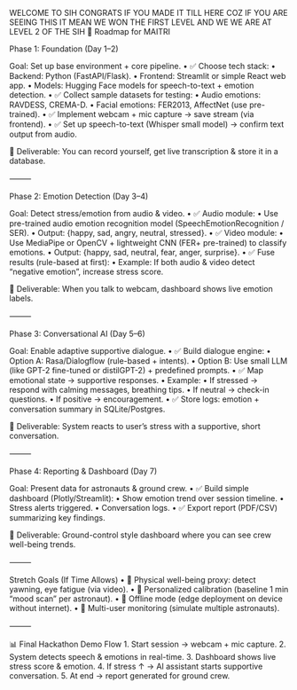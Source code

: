WELCOME TO SIH 
CONGRATS IF YOU MADE IT TILL HERE COZ IF YOU ARE SEEING THIS IT MEAN WE WON THE FIRST LEVEL AND WE WE ARE AT LEVEL 2 OF THE SIH 
🚀 Roadmap for MAITRI

Phase 1: Foundation (Day 1–2)

Goal: Set up base environment + core pipeline.
	•	✅ Choose tech stack:
	•	Backend: Python (FastAPI/Flask).
	•	Frontend: Streamlit or simple React web app.
	•	Models: Hugging Face models for speech-to-text + emotion detection.
	•	✅ Collect sample datasets for testing:
	•	Audio emotions: RAVDESS, CREMA-D.
	•	Facial emotions: FER2013, AffectNet (use pre-trained).
	•	✅ Implement webcam + mic capture → save stream (via frontend).
	•	✅ Set up speech-to-text (Whisper small model) → confirm text output from audio.

📌 Deliverable: You can record yourself, get live transcription & store it in a database.

⸻

Phase 2: Emotion Detection (Day 3–4)

Goal: Detect stress/emotion from audio & video.
	•	✅ Audio module:
	•	Use pre-trained audio emotion recognition model (SpeechEmotionRecognition / SER).
	•	Output: {happy, sad, angry, neutral, stressed}.
	•	✅ Video module:
	•	Use MediaPipe or OpenCV + lightweight CNN (FER+ pre-trained) to classify emotions.
	•	Output: {happy, sad, neutral, fear, anger, surprise}.
	•	✅ Fuse results (rule-based at first):
	•	Example: If both audio & video detect “negative emotion”, increase stress score.

📌 Deliverable: When you talk to webcam, dashboard shows live emotion labels.

⸻

Phase 3: Conversational AI (Day 5–6)

Goal: Enable adaptive supportive dialogue.
	•	✅ Build dialogue engine:
	•	Option A: Rasa/Dialogflow (rule-based + intents).
	•	Option B: Use small LLM (like GPT-2 fine-tuned or distilGPT-2) + predefined prompts.
	•	✅ Map emotional state → supportive responses.
	•	Example:
	•	If stressed → respond with calming messages, breathing tips.
	•	If neutral → check-in questions.
	•	If positive → encouragement.
	•	✅ Store logs: emotion + conversation summary in SQLite/Postgres.

📌 Deliverable: System reacts to user’s stress with a supportive, short conversation.

⸻

Phase 4: Reporting & Dashboard (Day 7)

Goal: Present data for astronauts & ground crew.
	•	✅ Build simple dashboard (Plotly/Streamlit):
	•	Show emotion trend over session timeline.
	•	Stress alerts triggered.
	•	Conversation logs.
	•	✅ Export report (PDF/CSV) summarizing key findings.

📌 Deliverable: Ground-control style dashboard where you can see crew well-being trends.

⸻

Stretch Goals (If Time Allows)
	•	🔹 Physical well-being proxy: detect yawning, eye fatigue (via video).
	•	🔹 Personalized calibration (baseline 1 min “mood scan” per astronaut).
	•	🔹 Offline mode (edge deployment on device without internet).
	•	🔹 Multi-user monitoring (simulate multiple astronauts).

⸻

📊 Final Hackathon Demo Flow
	1.	Start session → webcam + mic capture.
	2.	System detects speech & emotions in real-time.
	3.	Dashboard shows live stress score & emotion.
	4.	If stress ↑ → AI assistant starts supportive conversation.
	5.	At end → report generated for ground crew.
